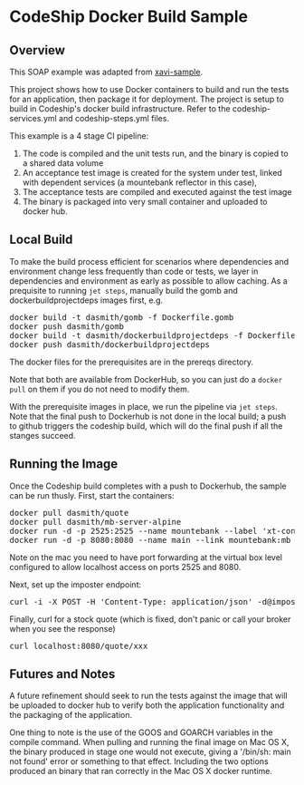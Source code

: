 # CodeShip Docker Build Sample

## Overview

This SOAP example was adapted from [xavi-sample](https://github.com/xtracdev/xavi-sample). 

This project shows how to use Docker containers to build and run the tests for an application, then package
it for deployment. The project is setup to build in Codeship's docker build infrastructure. Refer to the codeship-services.yml
and codeship-steps.yml files.

This example is a 4 stage CI pipeline:

1. The code is compiled and the unit tests run, and the binary is copied to a shared data volume
2. An acceptance test image is created for the system under test, linked with dependent services (a
mountebank reflector in this case),
3. The acceptance tests are compiled and executed against the test image
4. The binary is packaged into very small container and uploaded to docker hub.

## Local Build

To make the build process efficient for scenarios where dependencies and environment change less frequently
than code or tests, we layer in dependencies and environment as early as possible to allow caching. As a prequisite
to running `jet steps`, manually build the gomb and dockerbuildprojectdeps images first, e.g.

<pre>
docker build -t dasmith/gomb -f Dockerfile.gomb
docker push dasmith/gomb
docker build -t dasmith/dockerbuildprojectdeps -f Dockerfile.projectdeps .
docker push dasmith/dockerbuildprojectdeps
</pre>

The docker files for the prerequisites are in the prereqs directory.

Note that both are available from DockerHub, so you can just do a `docker pull` on them if you do not need to
modify them.

With the prerequisite images in place, we run the pipeline via `jet steps`. Note that the final push to Dockerhub is 
not done in the local build; a push to github triggers the codeship build, which will do the final push if
all the stanges succeed.

## Running the Image

Once the Codeship build completes with a push to Dockerhub, the sample can be run thusly. First, start the containers:

<pre>
docker pull dasmith/quote
docker pull dasmith/mb-server-alpine
docker run -d -p 2525:2525 --name mountebank --label 'xt-container-type=atest-mb' dasmith/mb-server-alpine
docker run -d -p 8080:8080 --name main --link mountebank:mb dasmith/quote:latest
</pre>

Note on the mac you need to have port forwarding at the virtual box level configured to allow localhost access on ports
2525 and 8080.

Next, set up the imposter endpoint:

<pre>
curl -i -X POST -H 'Content-Type: application/json' -d@imposter.json localhost:2525/imposters
</pre>

Finally, curl for a stock quote (which is fixed, don't panic or call your broker when you see the response)

<pre>
curl localhost:8080/quote/xxx
</pre>



## Futures and Notes

A future refinement should seek to run the tests against the image that will be uploaded to docker hub to
verify both the application functionality and the packaging of the application.

One thing to note is the use of the GOOS and GOARCH variables in the compile command. When pulling
and running the final image on Mac OS X, the binary produced in stage one would not execute, giving
a '/bin/sh: main not found' error or something to that effect. Including the two options produced
an binary that ran correctly in the Mac OS X docker runtime.